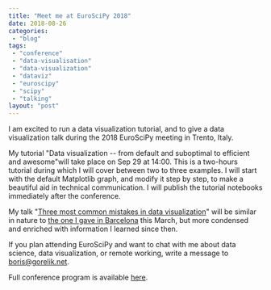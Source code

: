 ```yaml
---
title: "Meet me at EuroSciPy 2018"
date: 2018-08-26
categories: 
 - "blog"
tags: 
 - "conference"
 - "data-visualisation"
 - "data-visualization"
 - "dataviz"
 - "euroscipy"
 - "scipy"
 - "talking"
layout: "post"
---
```


I am excited to run a data visualization tutorial, and to give a data visualization talk during the 2018 EuroSciPy meeting in Trento, Italy.

My tutorial "Data visualization -- from default and suboptimal to efficient and awesome"will take place on Sep 29 at 14:00. This is a two-hours tutorial during which I will cover between two to three examples. I will start with the default Matplotlib graph, and modify it step by step, to make a beautiful aid in technical communication. I will publish the tutorial notebooks immediately after the conference.

My talk "[Three most common mistakes in data visualization](https://www.euroscipy.org/2018/descriptions/Three%20most%20common%20mistakes%20in%20data%20visualization.html)" will be similar in nature to [the one I gave in Barcelona](http://gorelik.net/2018/03/21/three-most-common-mistakes-in-data-visualization-%e2%80%a8and-how-to-avoid-them-now-the-slides/) this March, but more condensed and enriched with information I learned since then.

If you plan attending EuroSciPy and want to chat with me about data science, data visualization, or remote working, write a message to [boris@gorelik.net](mailto:boris@gorelik.net).

Full conference program is available [here](https://www.euroscipy.org/2018/program.html).
